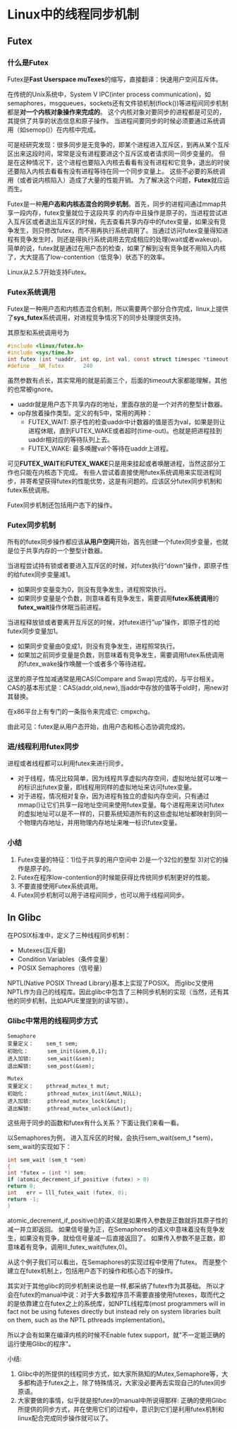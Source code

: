 # Linux中的线程同步机制
## Futex
### 什么是Futex
Futex是**Fast Userspace muTexes**的缩写，直接翻译：快速用户空间互斥体。

在传统的Unix系统中，System V IPC(inter process communication)，如semaphores，msgqueues，sockets还有文件锁机制(flock())等进程间同步机制都是**对一个内核对象操作来完成的**。
这个内核对象对要同步的进程都是可见的，其提供了共享的状态信息和原子操作。
当进程间要同步的时候必须要通过系统调用（如semop()）在内核中完成。

可是经研究发现：很多同步是无竞争的，即某个进程进入互斥区，到再从某个互斥区出来这段时间，常常是没有进程要进这个互斥区或者请求同一同步变量的。
但是在这种情况下，这个进程也要陷入内核去看看有没有进程和它竞争，退出的时侯还要陷入内核去看看有没有进程等待在同一个同步变量上。
这些不必要的系统调用（或者说内核陷入）造成了大量的性能开销。
为了解决这个问题，**Futex**就应运而生。

Futex是一种**用户态和内核态混合的同步机制**。首先，同步的进程间通过mmap共享一段内存，futex变量就位于这段共享 的内存中且操作是原子的，当进程尝试进入互斥区或者退出互斥区的时候，先去查看共享内存中的futex变量，如果没有竞争发生，则只修改futex，而不用再执行系统调用了。当通过访问futex变量得知进程有竞争发生时，则还是得执行系统调用去完成相应的处理(wait或者wakeup)。
简单的说，futex就是通过在用户态的检查，如果了解到没有竞争就不用陷入内核了，大大提高了low-contention（低竞争）状态下的效率。 

Linux从2.5.7开始支持Futex。

### Futex系统调用
Futex是一种用户态和内核态混合机制，所以需要两个部分合作完成，linux上提供了**sys_futex**系统调用，对进程竞争情况下的同步处理提供支持。

其原型和系统调用号为
```c
#include <linux/futex.h>
#include <sys/time.h>
int futex (int *uaddr, int op, int val, const struct timespec *timeout,int *uaddr2, int val3);
#define __NR_futex      240
```

虽然参数有点长，其实常用的就是前面三个，后面的timeout大家都能理解，其他的也常被ignore。

* uaddr就是用户态下共享内存的地址，里面存放的是一个对齐的整型计数器。
* op存放着操作类型。定义的有5中，常用的两种：
    * FUTEX_WAIT: 原子性的检查uaddr中计数器的值是否为val，如果是则让进程休眠，直到FUTEX_WAKE或者超时(time-out)。也就是把进程挂到uaddr相对应的等待队列上去。
    * FUTEX_WAKE: 最多唤醒val个等待在uaddr上进程。

可见**FUTEX_WAIT**和**FUTEX_WAKE**只是用来挂起或者唤醒进程，当然这部分工作也只能在内核态下完成。
有些人尝试着直接使用futex系统调用来实现进程同步，并寄希望获得futex的性能优势，这是有问题的。应该区分futex同步机制和futex系统调用。

Futex同步机制还包括用户态下的操作。

### Futex同步机制
所有的futex同步操作都应该**从用户空间**开始，首先创建一个futex同步变量，也就是位于共享内存的一个整型计数器。

当进程尝试持有锁或者要进入互斥区的时候，对futex执行“down”操作，即原子性的给futex同步变量减1。
* 如果同步变量变为0，则没有竞争发生，进程照常执行。
* 如果同步变量是个负数，则意味着有竞争发生，需要调用**futex系统调用**的**futex_wait**操作休眠当前进程。

当进程释放锁或者要离开互斥区的时候，对futex进行”up”操作，即原子性的给futex同步变量加1。
* 如果同步变量由0变成1，则没有竞争发生，进程照常执行。
* 如果加之前同步变量是负数，则意味着有竞争发生，需要调用futex系统调用的futex_wake操作唤醒一个或者多个等待进程。

这里的原子性加减通常是用CAS(Compare and Swap)完成的，与平台相关。
CAS的基本形式是：CAS(addr,old,new),当addr中存放的值等于old时，用new对其替换。

在x86平台上有专门的一条指令来完成它: cmpxchg。

由此可见：futex是从用户态开始，由用户态和核心态协调完成的。

### 进/线程利用futex同步
进程或者线程都可以利用futex来进行同步。
* 对于线程，情况比较简单，因为线程共享虚拟内存空间，虚拟地址就可以唯一的标识出futex变量，即线程用同样的虚拟地址来访问futex变量。
* 对于进程，情况相对复杂，因为进程有独立的虚拟内存空间，只有通过mmap()让它们共享一段地址空间来使用futex变量。每个进程用来访问futex的虚拟地址可以是不一样的，只要系统知道所有的这些虚拟地址都映射到同一个物理内存地址，并用物理内存地址来唯一标识futex变量。

### 小结
1. Futex变量的特征：1)位于共享的用户空间中 2)是一个32位的整型 3)对它的操作是原子的。
2. Futex在程序low-contention的时候能获得比传统同步机制更好的性能。
3. 不要直接使用Futex系统调用。
4. Futex同步机制可以用于进程间同步，也可以用于线程间同步。

## In Glibc
在POSIX标准中，定义了三种线程同步机制：
* Mutexes(互斥量)
* Condition Variables（条件变量）
* POSIX Semaphores（信号量）

NPTL(Native POSIX Thread Library)基本上实现了POSIX。
而glibc又使用NPTL作为自己的线程库。因此glibc中包含了三种同步机制的实现（当然，还有其他的同步机制，比如APUE里提到的读写锁）。

### Glibc中常用的线程同步方式
```
Semaphore
变量定义：    sem_t sem;
初始化：      sem_init(&sem,0,1);
进入加锁:     sem_wait(&sem);
退出解锁:     sem_post(&sem);
```

```
Mutex
变量定义：    pthread_mutex_t mut;
初始化：      pthread_mutex_init(&mut,NULL);
进入加锁:     pthread_mutex_lock(&mut);
退出解锁:     pthread_mutex_unlock(&mut);
```

这些用于同步的函数和futex有什么关系？下面让我们来看一看。

以Semaphores为例，
进入互斥区的时候，会执行sem_wait(sem_t *sem)，sem_wait的实现如下：
```c
int sem_wait (sem_t *sem)
{
int *futex = (int *) sem;
if (atomic_decrement_if_positive (futex) > 0)
return 0;
int   err = lll_futex_wait (futex, 0);
return -1;
)
```

atomic_decrement_if_positive()的语义就是如果传入参数是正数就将其原子性的减一并立即返回。
如果信号量为正，在Semaphores的语义中意味着没有竞争发生，如果没有竞争，就给信号量减一后直接返回了。
如果传入参数不是正数，即意味着有竞争，调用lll_futex_wait(futex,0)。

从这个例子我们可以看出，在Semaphores的实现过程中使用了futex。
而是整个建立在futex机制上，包括用户态下的操作和核心态下的操作。

其实对于其他glibc的同步机制来说也是一样,都采纳了futex作为其基础。
所以才会在futex的manual中说：对于大多数程序员不需要直接使用futexes，取而代之的是依靠建立在futex之上的系统库，如NPTL线程库(most programmers will in fact not be using futexes directly but instead rely on system libraries built on them, such as the NPTL pthreads implementation)。

所以才会有如果在编译内核的时候不Enable futex support，就"不一定能正确的运行使用Glibc的程序"。

小结:
1. Glibc中的所提供的线程同步方式，如大家所熟知的Mutex,Semaphore等，大多都构造于futex之上，除了特殊情况，大家没必要再去实现自己的futex同步原语。
2. 大家要做的事情，似乎就是按futex的manual中所说得那样: 正确的使用Glibc所提供的同步方式，并在使用它们的过程中，意识到它们是利用futex机制和linux配合完成同步操作就可以了。


